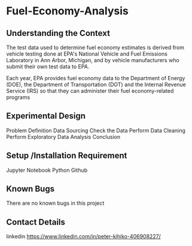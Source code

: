 # Fuel-Economy-Analysis
## Understanding the Context
The test data used to determine fuel economy estimates is derived from vehicle testing done at EPA's National Vehicle and Fuel Emissions Laboratory in Ann Arbor, Michigan, and by vehicle manufacturers who submit their own test data to EPA.

Each year, EPA provides fuel economy data to the Department of Energy (DOE), the Department of Transportation (DOT) and the Internal Revenue Service (IRS) so that they can administer their fuel economy-related programs

## Experimental Design
Problem Definition
Data Sourcing 
Check the Data
Perform Data Cleaning
Perform Exploratory Data Analysis
Conclusion

## Setup /Installation Requirement

Jupyter Notebook
Python
Github

## Known Bugs

There are no known bugs in this project

## Contact Details

linkedin https://www.linkedin.com/in/peter-kihiko-406908227/
